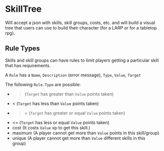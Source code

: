 # SkillTree

Will accept a json with skills, skill groups, costs, etc. and will build a visual tree
that users can use to build their character (for a LARP or for a tabletop rpg).

## Rule Types

Skills and skill groups can have rules to limit players getting a particular skill that has requirements.

A `Rule` has a `Name`, `Description` (error message), `Type`, `Value`, `Target`

The following `Rule.Type` are possible:
- > (`Target` has greater than `Value` points taken)
- < (`Target` has less than `Value` points taken)
- >= (`Target` has greater or equal `Value` points taken)
- <= (`Target` has less or equal `Value` points taken)
- cost (It costs `Value` xp to get this skill.)
- maximum (A player cannot get more than `Value` points in this skill/group)
- unique (A player cannot get more than `Value` different skills in this group)
